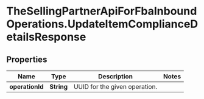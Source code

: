 # TheSellingPartnerApiForFbaInboundOperations.UpdateItemComplianceDetailsResponse

## Properties

Name | Type | Description | Notes
------------ | ------------- | ------------- | -------------
**operationId** | **String** | UUID for the given operation. | 


